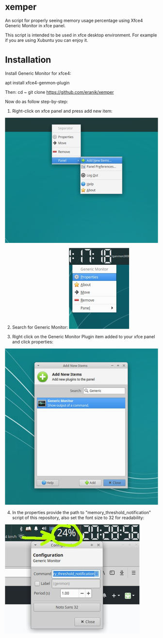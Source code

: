 # xemper
An script for properly seeing memory usage percentage using Xfce4 Generic Monitor in xfce panel.

This script is intended to be used in xfce desktop environment. For example if you are using Xubuntu you can enjoy it.

# Installation
Install Generic Monitor for xfce4:

apt install xfce4-genmon-plugin

Then:
cd ~
git clone https://github.com/eranik/xemper

Now do as follow step-by-step:

1. Right-click on xfce panel and press add new item:

![xfce-panel-add-new-item](./images-for-readme/1-xfce-panel-add-new-item.jpg)

2. Search for Generic Monitor:
![new-generic-monitor-right-click](./images-for-readme/3-new-generic-monitor-right-click.jpg)

3. Right click on the Generic Monitor Plugin item added to your xfce panel and click properties:

![xfce-panel-add-generic-monitor](./images-for-readme/2-xfce-panel-add-generic-monitor.jpg)

4. In the properties provide the path to "memory_threshold_notification" script of this repository, also set the font size to 32 for readability: 

![generic-monitor-settings](./images-for-readme/4-generic-monitor-settings.jpg)

